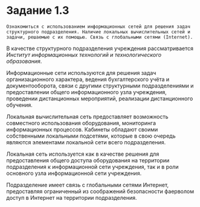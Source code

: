 # Задание 1.3

`Ознакомиться с использованием информационных сетей для решения задач структурного подразделения. Наличие локальных вычислительных сетей и задачи, решаемые с их помощью. Связь с глобальными сетями (Internet).`

В качестве структурного подразделения учреждения рассматривается _Институт информационных технологий и технологического образования_.

Информационные сети используются для решения задач организационного характера, ведения бухгалтерского учёта и документооборота, связи с другими структурными подразделениями и предоставлении общего информационного узла учреждения, проведении дистанционных мероприятий, реализации дистанционного обучения.

Локальная вычислительная сеть предоставляет возможность совместного использования оборудования, мониторинга информационных процессов. Кабинеты обладают своими собственными локальными подсетями, которые в свою очередь являются элементами локальной сети всего подразделения.

Локальная сеть используется как в качестве решения для предоставления общего доступа оборудования на территории подразделения к информационной сети учреждения, так и в роли основного узла информационной сети учреждения.

Подразделение имеет связь с глобальными сетями Интернет, предоставляя ограниченный из соображений безопасности фаерволом доступ в Интернет на территории подразделения.